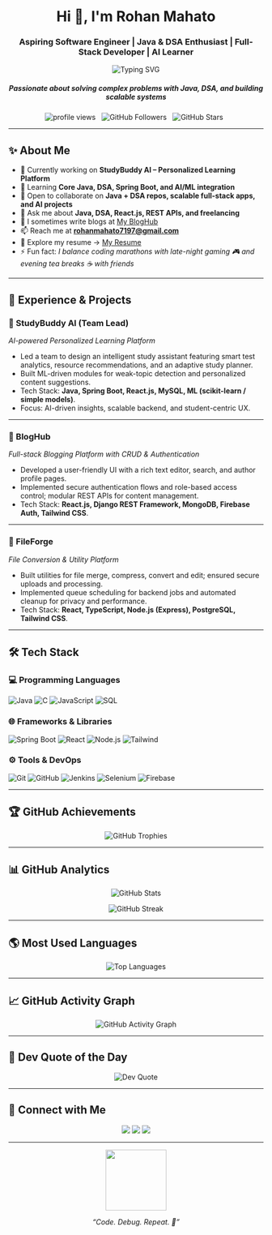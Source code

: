 <!-- ✨ HEADER WITH TYPING EFFECT -->
<h1 align="center">Hi 👋, I'm Rohan Mahato</h1>
<h3 align="center">Aspiring Software Engineer | Java & DSA Enthusiast | Full-Stack Developer | AI Learner</h3>
<p align="center">
  <img src="https://readme-typing-svg.herokuapp.com?size=22&duration=3000&color=0e75b6&center=true&vCenter=true&width=650&lines=☕+Java+Developer;🚀+DSA+and+Problem+Solving+Enthusiast;💻+Full+Stack+Engineer;🤖+Exploring+AI+%26+Machine+Learning;🌱+Lifelong+Learner" alt="Typing SVG">
</p>
<h5 align="center"><i> Passionate about solving complex problems with Java, DSA, and building scalable systems</i></h5>

<!-- QUICK STATS BADGES (Profile views, Followers, Stars, Problems) -->
<p align="center">
  <img src="https://komarev.com/ghpvc/?username=rohhhan8&label=Profile%20views&color=0e75b6&style=flat" alt="profile views" />
  &nbsp;
  <img src="https://img.shields.io/github/followers/rohhhan8?label=Followers&style=social" alt="GitHub Followers" />
  &nbsp;
  <img src="https://img.shields.io/github/stars/rohhhan8?label=Stars&style=social" alt="GitHub Stars" />
  &nbsp;
</p>

---

## ✨ About Me  
- 🔭 Currently working on **StudyBuddy AI – Personalized Learning Platform**  
- 🌱 Learning **Core Java, DSA, Spring Boot, and AI/ML integration**  
- 🤝 Open to collaborate on **Java + DSA repos, scalable full-stack apps, and AI projects**  
- 💬 Ask me about **Java, DSA, React.js, REST APIs, and freelancing**  
- 📝 I sometimes write blogs at [My BlogHub](https://my-blog-pre01.vercel.app/)  
- 📫 Reach me at **rohanmahato7197@gmail.com**  
- 📄 Explore my resume → [My Resume](https://www.resumemate.io/resume/hcdNWVNAAKNATWC)  
- ⚡ Fun fact: *I balance coding marathons with late-night gaming 🎮 and evening tea breaks ☕ with friends*  

---

## 💼 Experience & Projects  

### 🚀 StudyBuddy AI (Team Lead)  
*AI-powered Personalized Learning Platform*  
- Led a team to design an intelligent study assistant featuring smart test analytics, resource recommendations, and an adaptive study planner.  
- Built ML-driven modules for weak-topic detection and personalized content suggestions.  
- Tech Stack: **Java, Spring Boot, React.js, MySQL, ML (scikit-learn / simple models)**.  
- Focus: AI-driven insights, scalable backend, and student-centric UX.

---

### 📰 BlogHub  
*Full-stack Blogging Platform with CRUD & Authentication*  
- Developed a user-friendly UI with a rich text editor, search, and author profile pages.  
- Implemented secure authentication flows and role-based access control; modular REST APIs for content management.  
- Tech Stack: **React.js, Django REST Framework, MongoDB, Firebase Auth, Tailwind CSS**.

---

### 📂 FileForge  
*File Conversion & Utility Platform*  
- Built utilities for file merge, compress, convert and edit; ensured secure uploads and processing.  
- Implemented queue scheduling for backend jobs and automated cleanup for privacy and performance.  
- Tech Stack: **React, TypeScript, Node.js (Express), PostgreSQL, Tailwind CSS**.

---

## 🛠 Tech Stack  

### 💻 Programming Languages  
<p>
  <img alt="Java" src="https://img.shields.io/badge/Java-007396?style=for-the-badge&logo=openjdk&logoColor=white" />
  <img alt="C" src="https://img.shields.io/badge/C-00599C?style=for-the-badge&logo=c&logoColor=white" />
  <img alt="JavaScript" src="https://img.shields.io/badge/JavaScript-323330?style=for-the-badge&logo=javascript&logoColor=F7DF1E" />
  <img alt="SQL" src="https://img.shields.io/badge/SQL-025E8C?style=for-the-badge&logo=postgresql&logoColor=white" />
</p>

### 🌐 Frameworks & Libraries  
<p>
  <img alt="Spring Boot" src="https://img.shields.io/badge/Spring_Boot-6DB33F?style=for-the-badge&logo=springboot&logoColor=white" />
  <img alt="React" src="https://img.shields.io/badge/React-20232A?style=for-the-badge&logo=react&logoColor=61DAFB" />
  <img alt="Node.js" src="https://img.shields.io/badge/Node.js-43853D?style=for-the-badge&logo=node.js&logoColor=white" />
  <img alt="Tailwind" src="https://img.shields.io/badge/TailwindCSS-38B2AC?style=for-the-badge&logo=tailwind-css&logoColor=white" />
</p>

### ⚙️ Tools & DevOps  
<p>
  <img alt="Git" src="https://img.shields.io/badge/Git-F05032?style=for-the-badge&logo=git&logoColor=white" />
  <img alt="GitHub" src="https://img.shields.io/badge/GitHub-100000?style=for-the-badge&logo=github&logoColor=white" />
  <img alt="Jenkins" src="https://img.shields.io/badge/Jenkins-D24939?style=for-the-badge&logo=jenkins&logoColor=white" />
  <img alt="Selenium" src="https://img.shields.io/badge/Selenium-43B02A?style=for-the-badge&logo=selenium&logoColor=white" />
  <img alt="Firebase" src="https://img.shields.io/badge/Firebase-FFCA28?style=for-the-badge&logo=firebase&logoColor=black" />
</p>

---

## 🏆 GitHub Achievements  
<p align="center">
  <img src="https://github-profile-trophy.vercel.app/?username=rohhhan8&theme=onedark&row=1&column=6" alt="GitHub Trophies" />
</p>

---

## 📊 GitHub Analytics  
<p align="center">
  <img src="https://github-readme-stats.vercel.app/api?username=rohhhan8&show_icons=true&theme=tokyonight" alt="GitHub Stats" />
</p>  

<p align="center">
  <img src="https://github-readme-streak-stats.herokuapp.com/?user=rohhhan8&theme=tokyonight" alt="GitHub Streak" />
</p>

---

## 🌎 Most Used Languages  
<p align="center">
  <img src="https://github-readme-stats.vercel.app/api/top-langs?username=rohhhan8&show_icons=true&locale=en&layout=compact&theme=tokyonight" alt="Top Languages" />
</p>  

---

## 📈 GitHub Activity Graph  
<p align="center">
  <img src="https://github-readme-activity-graph.vercel.app/graph?username=rohhhan8&theme=tokyo-night" alt="GitHub Activity Graph" />
</p>  

---

## 💬 Dev Quote of the Day  
<p align="center">
  <img src="https://quotes-github-readme.vercel.app/api?type=horizontal&theme=radical" alt="Dev Quote" />
</p>

---

## 🔗 Connect with Me  
<p align="center">
  <a href="https://twitter.com/notahooman_18" target="blank"><img src="https://img.shields.io/badge/Twitter-1DA1F2?style=for-the-badge&logo=twitter&logoColor=white" /></a>
  <a href="https://www.linkedin.com/in/rohanmahato/" target="blank"><img src="https://img.shields.io/badge/LinkedIn-0A66C2?style=for-the-badge&logo=linkedin&logoColor=white" /></a>
  <a href="mailto:rohanmahato7197@gmail.com" target="blank"><img src="https://img.shields.io/badge/Email-D14836?style=for-the-badge&logo=gmail&logoColor=white" /></a>
</p>

---

<p align="center">
  <img src="https://media.giphy.com/media/WUlplcMpOCEmTGBtBW/giphy.gif" width="120">  
</p>
<p align="center"><i>“Code. Debug. Repeat. 🚀”</i></p>
